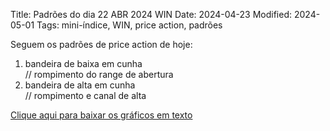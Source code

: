 Title: Padrões do dia 22 ABR 2024 WIN
Date: 2024-04-23
Modified: 2024-05-01
Tags: mini-índice, WIN, price action, padrões

Seguem os padrões de price action de hoje:  
  
1. bandeira de baixa em cunha  
// rompimento do range de abertura  
2. bandeira de alta em cunha  
// rompimento e canal de alta  
  
[Clique aqui para baixar os gráficos em texto]({attach}/padroes/WIN-24-04-22.zip)
